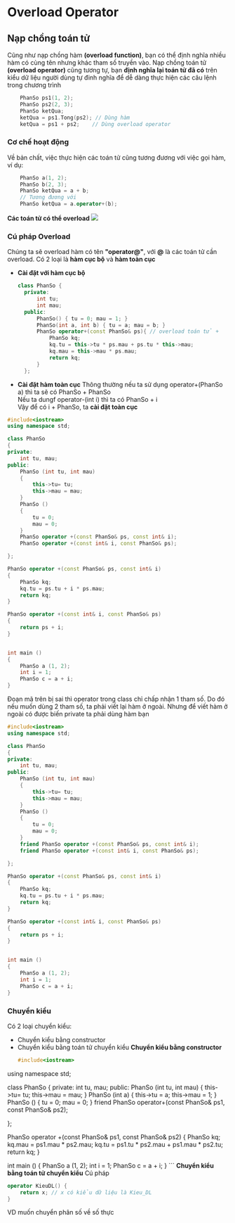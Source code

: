 # Overload Operator
## Nạp chồng toán tử
Cũng như nạp chồng hàm **(overload function)**, bạn có thể định nghĩa nhiều hàm có cùng tên nhưng khác tham số truyền vào. Nạp chồng toán tử **(overload operator)** cũng tương tự, bạn **định nghĩa lại toán tử đã có** trên kiểu dữ liệu người dùng tự đinh nghĩa để dễ dàng thực hiện các câu lệnh trong chương trình
```cpp
	PhanSo ps1(1, 2);
	PhanSo ps2(2, 3);
	PhanSo ketQua;
	ketQua = ps1.Tong(ps2); // Dùng hàm
	ketQua = ps1 + ps2;    // Dùng overload operator
```
### Cơ chế hoạt động
Về bản chất, việc thực hiện các toán tử cũng tương đương với việc gọi hàm, ví dụ:
```cpp
	PhanSo a(1, 2);
	PhanSo b(2, 3);
	PhanSo ketQua = a + b;
	// Tương đương với
	PhanSo ketQua = a.operator+(b);
```
**Các toán tử có thể overload**
![](https://github.com/MinhHung7/Oriented_Object_Programing_OOP)
### Cú pháp Overload
Chúng ta sẽ overload hàm có tên **"operator@"**, với **@** là các toán tử cần overload. Có 2 loại là **hàm cục bộ** và **hàm toàn cục**
- **Cài đặt với hàm cục bộ**
  ```cpp
  class PhanSo {
	private:
		int tu;
		int mau;
	public:
		PhanSo() { tu = 0; mau = 1; }
		PhanSo(int a, int b) { tu = a; mau = b; }
		PhanSo operator+(const PhanSo& ps){ // overload toán tử +
			PhanSo kq;
			kq.tu = this->tu * ps.mau + ps.tu * this->mau;
			kq.mau = this->mau * ps.mau;
			return kq;
		}
	};
	```
- **Cài đặt hàm toàn cục**
Thông thường nếu ta sử dụng operator+(PhanSo a) thì ta sẽ có PhanSo + PhanSo
<br>Nếu ta dungf operator-(int i) thì ta có PhanSo + i
<br> Vậy để có i + PhanSo, ta **cài đặt toàn cục**
```cpp
#include<iostream>
using namespace std;

class PhanSo
{
private:
	int tu, mau;
public:
	PhanSo (int tu, int mau)
	{
		this->tu= tu;
		this->mau = mau;
	}
	PhanSo ()
	{
		tu = 0;
		mau = 0;
	}
	PhanSo operator +(const PhanSo& ps, const int& i);
	PhanSo operator +(const int& i, const PhanSo& ps);

};

PhanSo operator +(const PhanSo& ps, const int& i)
{
	PhanSo kq;
	kq.tu = ps.tu + i * ps.mau;
	return kq;
}

PhanSo operator +(const int& i, const PhanSo& ps)
{
	return ps + i;
}


int main ()
{
	PhanSo a (1, 2);
	int i = 1;
	PhanSo c = a + i;
}
```
Đoạn mã trên bị sai thì operator trong class chỉ chấp nhận 1 tham số. Do đó nếu muốn dùng 2 tham số, ta phải viết lại hàm ở ngoài. Nhưng để viết hàm ở ngoài có được biến private ta phải dùng hàm bạn
```cpp
#include<iostream>
using namespace std;

class PhanSo
{
private:
	int tu, mau;
public:
	PhanSo (int tu, int mau)
	{
		this->tu= tu;
		this->mau = mau;
	}
	PhanSo ()
	{
		tu = 0;
		mau = 0;
	}
	friend PhanSo operator +(const PhanSo& ps, const int& i);
	friend PhanSo operator +(const int& i, const PhanSo& ps);

};

PhanSo operator +(const PhanSo& ps, const int& i)
{
	PhanSo kq;
	kq.tu = ps.tu + i * ps.mau;
	return kq;
}

PhanSo operator +(const int& i, const PhanSo& ps)
{
	return ps + i;
}


int main ()
{
	PhanSo a (1, 2);
	int i = 1;
	PhanSo c = a + i;
}
```
### Chuyển kiểu
Có 2 loại chuyển kiểu:
- Chuyển kiểu bằng constructor
- Chuyển kiểu bằng toán tử chuyển kiểu
**Chuyển kiểu bằng constructor**
  ```cpp
  #include<iostream>
using namespace std;

class PhanSo
{
private:
	int tu, mau;
public:
	PhanSo (int tu, int mau)
	{
		this->tu= tu;
		this->mau = mau;
	}
	PhanSo (int a)
	{
		this->tu = a;
		this->mau = 1;
	}
	PhanSo ()
	{
		tu = 0;
		mau = 0;
	}
	friend PhanSo operator+(const PhanSo& ps1, const PhanSo& ps2);

};

PhanSo operator +(const PhanSo& ps1, const PhanSo& ps2)
{
	PhanSo kq;
	kq.mau = ps1.mau * ps2.mau;
	kq.tu = ps1.tu * ps2.mau + ps1.mau * ps2.tu;
	return kq;
}

int main ()
{
	PhanSo a (1, 2);
	int i = 1;
	PhanSo c = a + i;
}
	```
**Chuyển kiểu bằng toán tử chuyển kiểu**
Cú pháp
```cpp
operator KieuDL() {
	return x; // x có kiểu dữ liệu là Kieu_DL
}
```
VD muốn chuyển phân số về số thực
